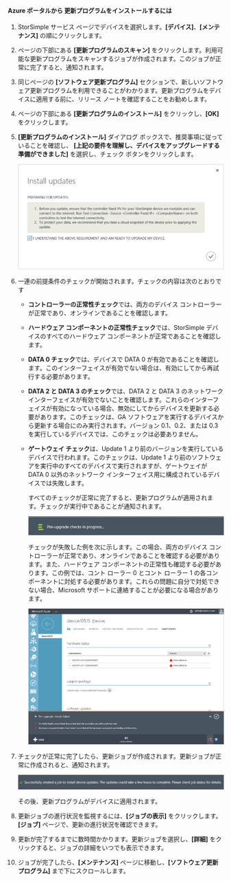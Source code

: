 <!--author=alkohli last changed: 03/17/16-->

#### Azure ポータルから 更新プログラムをインストールするには
1. StorSimple サービス ページでデバイスを選択します。**[デバイス]**、**[メンテナンス]** の順にクリックします。
2. ページの下部にある **[更新プログラムのスキャン]** をクリックします。利用可能な更新プログラムをスキャンするジョブが作成されます。このジョブが正常に完了すると、通知されます。
3. 同じページの **[ソフトウェア更新プログラム]** セクションで、新しいソフトウェア更新プログラムを利用できることがわかります。更新プログラムをデバイスに適用する前に、リリース ノートを確認することをお勧めします。
4. ページの下部にある **[更新プログラムのインストール]** をクリックし、**[OK]** をクリックします。
5. **[更新プログラムのインストール]** ダイアログ ボックスで、推奨事項に従っていることを確認し、 **[上記の要件を理解し、デバイスをアップグレードする準備ができました]** を選択し、チェック ボタンをクリックします。
   
    ![Confirmation message](./media/storsimple-install-update2-via-portal/InstallUpdate12_2M.png)
6. 一連の前提条件のチェックが開始されます。チェックの内容は次のとおりです
   
   * **コントローラーの正常性チェック**では、両方のデバイス コントローラーが正常であり、オンラインであることを確認します。
   * **ハードウェア コンポーネントの正常性チェック**では、StorSimple デバイスのすべてのハードウェア コンポーネントが正常であることを確認します。
   * **DATA 0 チェック**では、デバイスで DATA 0 が有効であることを確認します。このインターフェイスが有効でない場合は、有効にしてから再試行する必要があります。
   * **DATA 2 と DATA 3 のチェック**では、DATA 2 と DATA 3 のネットワーク インターフェイスが有効でないことを確認します。これらのインターフェイスが有効になっている場合、無効にしてからデバイスを更新する必要があります。このチェックは、GA ソフトウェアを実行するデバイスから更新する場合にのみ実行されます。バージョン 0.1、0.2、または 0.3 を実行しているデバイスでは、このチェックは必要ありません。
   * **ゲートウェイ チェック**は、Update 1 より前のバージョンを実行しているデバイスで行われます。このチェックは、Update 1 より前のソフトウェアを実行中のすべてのデバイスで実行されますが、ゲートウェイが DATA 0 以外のネットワーク インターフェイス用に構成されているデバイスでは失敗します。
     
     すべてのチェックが正常に完了すると、更新プログラムが適用されます。チェックが実行中であることが通知されます。
     
     ![Pre-check notification](./media/storsimple-install-update2-via-portal/InstallUpdate12_3M.png)
     
     チェックが失敗した例を次に示します。この場合、両方のデバイス コントローラーが正常であり、オンラインであることを確認する必要があります。また、ハードウェア コンポーネントの正常性も確認する必要があります。この例では、コント ローラー 0 とコント ローラー 1 の各コンポーネントに対処する必要があります。これらの問題に自分で対処できない場合、Microsoft サポートに連絡することが必要になる場合があります。
     
       ![Checks failed](./media/storsimple-install-update2-via-portal/HCS_PreUpgradeChecksFailed-include.png)
7. チェックが正常に完了したら、更新ジョブが作成されます。更新ジョブが正常に作成されると、通知されます。
   
    ![Update job creation](./media/storsimple-install-update2-via-portal/InstallUpdate12_44M.png)
   
    その後、更新プログラムがデバイスに適用されます。
8. 更新ジョブの進行状況を監視するには、**[ジョブの表示]** をクリックします。**[ジョブ]** ページで、更新の進行状況を確認できます。
9. 更新が完了するまでに数時間かかります。更新ジョブを選択し、**[詳細]** をクリックすると、ジョブの詳細をいつでも表示できます。
10. ジョブが完了したら、**[メンテナンス]** ページに移動し、**[ソフトウェア更新プログラム]** まで下にスクロールします。

<!---HONumber=AcomDC_0323_2016-->